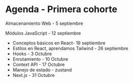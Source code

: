 # Agenda - Primera cohorte

Almacenamiento Web - 5 septiembre&#x20;

Módulos JavaScript - 12 septiembre

* Conceptos básicos en React- 19 septiembre
* Estilos en React, aprendamos Tailwind - 26 septiembre
* Hooks - 3 Octubre
* Enrutamiento - 10 Octubre
* Context API  - 17 Octubre
* Manejo de estado - zustand
* Next.js - 31 Octubre
